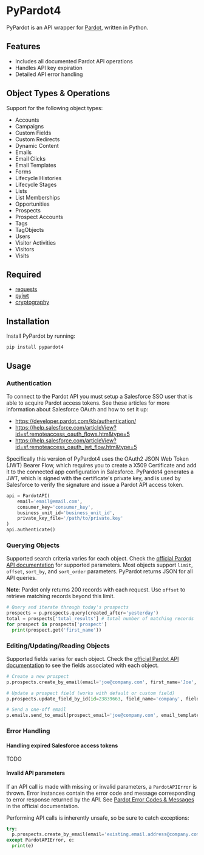 PyPardot4
=========

PyPardot is an API wrapper for [Pardot](http://developer.pardot.com/kb/api-version-4/), written in Python.

Features
---

+ Includes all documented Pardot API operations
+ Handles API key expiration
+ Detailed API error handling

Object Types & Operations
---

Support for the following object types:

+ Accounts
+ Campaigns
+ Custom Fields
+ Custom Redirects
+ Dynamic Content
+ Emails
+ Email Clicks
+ Email Templates
+ Forms
+ Lifecycle Histories
+ Lifecycle Stages
+ Lists
+ List Memberships
+ Opportunities
+ Prospects
+ Prospect Accounts
+ Tags
+ TagObjects
+ Users
+ Visitor Activities
+ Visitors
+ Visits

Required
---

+ [requests](http://docs.python-requests.org/en/latest/)
+ [pyjwt](https://pyjwt.readthedocs.io/en/stable/)
+ [cryptography](https://cryptography.io/en/latest/)

Installation
---

Install PyPardot by running:
```shell
pip install pypardot4
```

Usage
---

### Authentication

To connect to the Pardot API you must setup a Salesforce SSO user that is able to acquire Pardot access tokens. See these articles for more information about Salesforce OAuth and how to set it up:

* https://developer.pardot.com/kb/authentication/
* https://help.salesforce.com/articleView?id=sf.remoteaccess_oauth_flows.htm&type=5
* https://help.salesforce.com/articleView?id=sf.remoteaccess_oauth_jwt_flow.htm&type=5

Specifically this version of PyPardot4 uses the OAuth2 JSON Web Token (JWT) Bearer Flow, which requires you to create a X509 Certificate and add it to the connected app configuration in Salesforce. PyPardot4 generates a JWT, which is signed with the certificate's private key, and is used by Salesforce to verify the signature and issue a Pardot API access token.

```python
api = PardotAPI(
    email='email@email.com',
    consumer_key='consumer_key',
    business_unit_id='business_unit_id',
    private_key_file='/path/to/private.key'
)
api.authenticate()
```

### Querying Objects

Supported search criteria varies for each object. Check the [official Pardot API documentation](http://developer.pardot.com/) for supported parameters. Most objects support `limit`, `offset`, `sort_by`, and `sort_order` parameters. PyPardot returns JSON for all API queries.

**Note**: Pardot only returns 200 records with each request. Use `offset` to retrieve matching records beyond this limit.

```python
# Query and iterate through today's prospects
prospects = p.prospects.query(created_after='yesterday')
total = prospects['total_results'] # total number of matching records
for prospect in prospects['prospect']
  print(prospect.get('first_name'))
```

### Editing/Updating/Reading Objects

Supported fields varies for each object. Check the [official Pardot API documentation](http://developer.pardot.com/kb/object-field-references/) to see the fields associated with each object. 

```python
# Create a new prospect
p.prospects.create_by_email(email='joe@company.com', first_name='Joe', last_name='Schmoe')

# Update a prospect field (works with default or custom field)
p.prospects.update_field_by_id(id=23839663, field_name='company', field_value='Joes Plumbing')

# Send a one-off email
p.emails.send_to_email(prospect_email='joe@company.com', email_template_id=123)
```

### Error Handling

#### Handling expired Salesforce access tokens

TODO

#### Invalid API parameters

If an API call is made with missing or invalid parameters, a `PardotAPIError` is thrown. Error instances contain the error code and message corresponding to error response returned by the API. See [Pardot Error Codes & Messages](http://developer.pardot.com/kb/error-codes-messages/) in the official documentation.

Performing API calls is inherently unsafe, so be sure to catch exceptions:

```python
try:
  p.prospects.create_by_email(email='existing.email.address@company.com')
except PardotAPIError, e:
  print(e)
```
